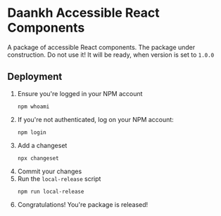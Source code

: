 # Daankh Accessible React Components

A package of accessible React components.
The package under construction. Do not use it!
It will be ready, when version is set to `1.0.0`

## Deployment

1. Ensure you're logged in your NPM account
   ```
   npm whoami
   ```
2. If you're not authenticated, log on your NPM account:
   ```
   npm login
   ```
3. Add a changeset
   ```
   npx changeset
   ```
4. Commit your changes
5. Run the `local-release` script
   ```
   npm run local-release
   ```
6. Congratulations! You're package is released!
